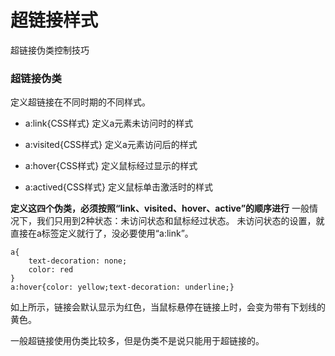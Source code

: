 超链接样式
===================
超链接伪类控制技巧

###  超链接伪类
定义超链接在不同时期的不同样式。

 - a:link{CSS样式}
定义a元素未访问时的样式
 
 - a:visited{CSS样式}
定义a元素访问后的样式
 
 - a:hover{CSS样式}
定义鼠标经过显示的样式
 
 - a:actived{CSS样式}
定义鼠标单击激活时的样式

**定义这四个伪类，必须按照“link、visited、hover、active”的顺序进行**
一般情况下，我们只用到2种状态：未访问状态和鼠标经过状态。
未访问状态的设置，就直接在a标签定义就行了，没必要使用“a:link”。

    a{
		text-decoration: none;
		color: red
	}
	a:hover{color: yellow;text-decoration: underline;}
如上所示，链接会默认显示为红色，当鼠标悬停在链接上时，会变为带有下划线的黄色。

一般超链接使用伪类比较多，但是伪类不是说只能用于超链接的。